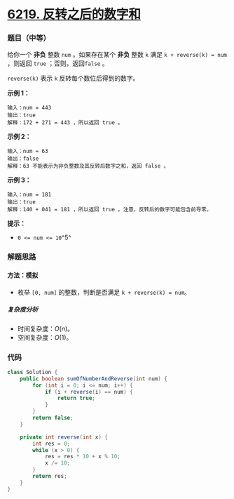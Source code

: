 # [6219. 反转之后的数字和](https://leetcode.cn/problems/sum-of-number-and-its-reverse/)

### 题目（中等）

给你一个 **非负** 整数 `num` 。如果存在某个 **非负** 整数 `k` 满足 `k + reverse(k) = num` ，则返回 `true`
；否则，返回`false` 。

`reverse(k)` 表示 `k` 反转每个数位后得到的数字。

**示例 1：**

```
输入：num = 443
输出：true
解释：172 + 271 = 443 ，所以返回 true 。
```

**示例 2：**

```
输入：num = 63
输出：false
解释：63 不能表示为非负整数及其反转后数字之和，返回 false 。
```

**示例 3：**

```
输入：num = 181
输出：true
解释：140 + 041 = 181 ，所以返回 true 。注意，反转后的数字可能包含前导零。
```

**提示：**

* `0 <= num <= 10`^5^

### 解题思路

#### 方法：模拟

- 枚举 `[0, num]` 的整数，判断是否满足 `k + reverse(k) = num`。

##### 复杂度分析

- 时间复杂度：$O(n)$。
- 空间复杂度：$O(1)$。

### 代码

```java
class Solution {
    public boolean sumOfNumberAndReverse(int num) {
        for (int i = 0; i <= num; i++) {
            if (i + reverse(i) == num) {
                return true;
            }
        }
        return false;
    }

    private int reverse(int x) {
        int res = 0;
        while (x > 0) {
            res = res * 10 + x % 10;
            x /= 10;
        }
        return res;
    }
}
```
